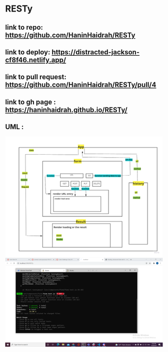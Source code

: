 # RESTy

## link to repo:  https://github.com/HaninHaidrah/RESTy 
## link to deploy: https://distracted-jackson-cf8f46.netlify.app/  
## link to pull request: https://github.com/HaninHaidrah/RESTy/pull/4
## link to gh page : https://haninhaidrah.github.io/RESTy/ 


## UML : 
![img](UML.jpg)
![test](test.png)
